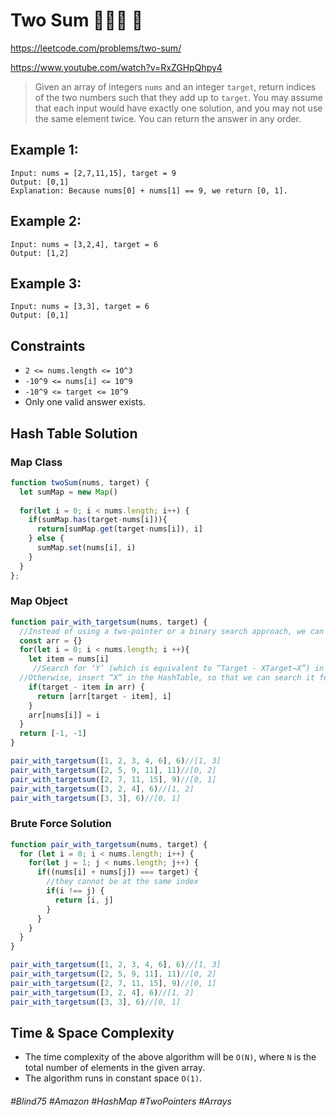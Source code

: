 # Two Sum 👩🏽‍🦯  🌴

https://leetcode.com/problems/two-sum/

https://www.youtube.com/watch?v=RxZGHpQhpy4

> Given an array of integers `nums` and an integer `target`, return indices of the two numbers such that they add up to `target`.  You may assume that each input would have exactly one solution, and you may not use the same element twice. You can return the answer in any order.

## Example 1:
````
Input: nums = [2,7,11,15], target = 9
Output: [0,1]
Explanation: Because nums[0] + nums[1] == 9, we return [0, 1].
````
## Example 2:
````
Input: nums = [3,2,4], target = 6
Output: [1,2]
````
## Example 3:
````
Input: nums = [3,3], target = 6
Output: [0,1]
```` 

## Constraints

- `2 <= nums.length <= 10^3`
- `-10^9 <= nums[i] <= 10^9`
- `-10^9 <= target <= 10^9`
- Only one valid answer exists.

## Hash Table Solution
### Map Class
````js
function twoSum(nums, target) {
  let sumMap = new Map()
  
  for(let i = 0; i < nums.length; i++) {
    if(sumMap.has(target-nums[i])){
      return[sumMap.get(target-nums[i]), i]
    } else {
      sumMap.set(nums[i], i)
    }
  }    
};
````
### Map Object
````js
function pair_with_targetsum(nums, target) {
  //Instead of using a two-pointer or a binary search approach, we can utilize a HashTable to search for the required pair. We can iterate through the array one number at a time. Let’s say during our iteration we are at number ‘X’, so we need to find ‘Y’ such that “X + Y == TargetX+Y==Target”. We will do two things here:
  const arr = {}
  for(let i = 0; i < nums.length; i ++){
    let item = nums[i]
     //Search for ‘Y’ (which is equivalent to “Target - XTarget−X”) in the HashTable. If it is there, we have found the required pair
  //Otherwise, insert “X” in the HashTable, so that we can search it for the later numbers.
    if(target - item in arr) {
      return [arr[target - item], i]
    }
    arr[nums[i]] = i
  }
  return [-1, -1]
}

pair_with_targetsum([1, 2, 3, 4, 6], 6)//[1, 3]
pair_with_targetsum([2, 5, 9, 11], 11)//[0, 2]
pair_with_targetsum([2, 7, 11, 15], 9)//[0, 1]
pair_with_targetsum([3, 2, 4], 6)//[1, 2]
pair_with_targetsum([3, 3], 6)//[0, 1]
````

### Brute Force Solution 
````js
function pair_with_targetsum(nums, target) {
  for (let i = 0; i < nums.length; i++) {
    for(let j = 1; j < nums.length; j++) {
      if((nums[i] + nums[j]) === target) {
        //they cannot be at the same index
        if(i !== j) {
          return [i, j]
        }
      } 
    }
  }
}

pair_with_targetsum([1, 2, 3, 4, 6], 6)//[1, 3]
pair_with_targetsum([2, 5, 9, 11], 11)//[0, 2]
pair_with_targetsum([2, 7, 11, 15], 9)//[0, 1]
pair_with_targetsum([3, 2, 4], 6)//[1, 2]
pair_with_targetsum([3, 3], 6)//[0, 1]
````

## Time & Space Complexity
- The time complexity of the above algorithm will be `O(N)`, where `N` is the total number of elements in the given array.
- The algorithm runs in constant space `O(1)`.

###### #Blind75 #Amazon #HashMap #TwoPointers #Arrays
